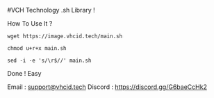 #VCH Technology .sh Library !

How To Use It ?

```
wget https://image.vhcid.tech/main.sh

chmod u+r+x main.sh

sed -i -e 's/\r$//' main.sh

```

Done ! Easy

Email : support@vhcid.tech
Discord : https://discord.gg/G6baeCcHk2
